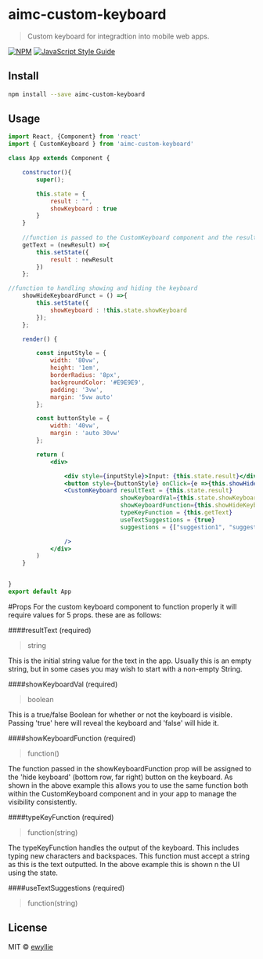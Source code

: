 # aimc-custom-keyboard

> Custom keyboard for integradtion into mobile web apps.

[![NPM](https://img.shields.io/npm/v/aimc-custom-keyboard.svg)](https://www.npmjs.com/package/aimc-custom-keyboard) [![JavaScript Style Guide](https://img.shields.io/badge/code_style-standard-brightgreen.svg)](https://standardjs.com)

## Install

```bash
npm install --save aimc-custom-keyboard
```

## Usage

```jsx
import React, {Component} from 'react'
import { CustomKeyboard } from 'aimc-custom-keyboard'

class App extends Component {

    constructor(){
        super();

        this.state = {
            result : "",
            showKeyboard : true
        }
    }
    
    //function is passed to the CustomKeyboard component and the resulting text is passed through newResult
    getText = (newResult) =>{
        this.setState({
            result : newResult
        })
    };

//function to handling showing and hiding the keyboard
    showHideKeyboardFunct = () =>{
        this.setState({
            showKeyboard : !this.state.showKeyboard
        });
    };

    render() {

        const inputStyle = {
            width: '80vw',
            height: '1em',
            borderRadius: '8px',
            backgroundColor: '#E9E9E9',
            padding: '3vw',
            margin: '5vw auto'
        };

        const buttonStyle = {
            width: '40vw',
            margin : 'auto 30vw'
        };

        return (
            <div>

                <div style={inputStyle}>Input: {this.state.result}</div>
                <button style={buttonStyle} onClick={e =>{this.showHideKeyboardFunct()}}>Toggle Keyboard</button>
                <CustomKeyboard resultText = {this.state.result}
                                showKeyboardVal={this.state.showKeyboard}
                                showKeyboardFunction={this.showHideKeyboardFunct}
                                typeKeyFunction = {this.getText}
                                useTextSuggestions = {true}
                                suggestions = {["suggestion1", "suggestion2", "suggestion3"]}

                />
            </div>
        )
    }


}
export default App

```
#Props
For the custom keyboard component to function properly it will require values for 5 props. these are as follows:

####resultText (required)
>string

This is the initial string value for the text in the app. Usually this is an empty string, but in some cases you may 
wish to start with a non-empty String.

####showKeyboardVal (required)
>boolean

This is a true/false Boolean for whether or not the keyboard is visible. Passing 'true' here will reveal the keyboard
and 'false' will hide it.

####showKeyboardFunction (required)
>function()

The function passed in the showKeyboardFunction prop will be assigned to the 'hide keyboard' (bottom row, far right) button on the keyboard. 
As shown in the above example this allows you to use the same function both within the CustomKeyboard component and in your app to manage the visibility consistently.

####typeKeyFunction (required)
>function(string)

The typeKeyFunction handles the output of the keyboard. This includes typing new characters and backspaces. This function must
 accept a string as this is the text outputted. In the above example this is shown n the UI using the state.

####useTextSuggestions (required)
>function(string)

## License 

MIT © [ewyllie](https://github.com/ewyllie)
